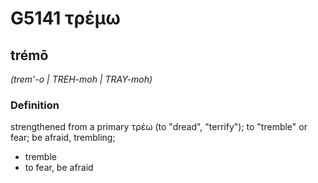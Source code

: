 # G5141 τρέμω

## trémō

_(trem'-o | TREH-moh | TRAY-moh)_

### Definition

strengthened from a primary τρέω (to "dread", "terrify"); to "tremble" or fear; be afraid, trembling; 

- tremble
- to fear, be afraid
